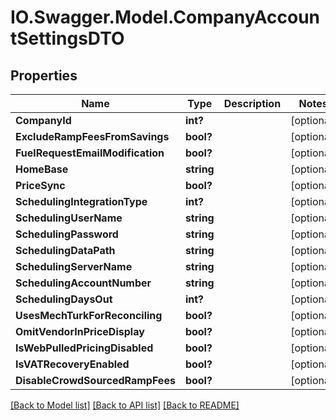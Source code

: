 # IO.Swagger.Model.CompanyAccountSettingsDTO
## Properties

Name | Type | Description | Notes
------------ | ------------- | ------------- | -------------
**CompanyId** | **int?** |  | [optional] 
**ExcludeRampFeesFromSavings** | **bool?** |  | [optional] 
**FuelRequestEmailModification** | **bool?** |  | [optional] 
**HomeBase** | **string** |  | [optional] 
**PriceSync** | **bool?** |  | [optional] 
**SchedulingIntegrationType** | **int?** |  | [optional] 
**SchedulingUserName** | **string** |  | [optional] 
**SchedulingPassword** | **string** |  | [optional] 
**SchedulingDataPath** | **string** |  | [optional] 
**SchedulingServerName** | **string** |  | [optional] 
**SchedulingAccountNumber** | **string** |  | [optional] 
**SchedulingDaysOut** | **int?** |  | [optional] 
**UsesMechTurkForReconciling** | **bool?** |  | [optional] 
**OmitVendorInPriceDisplay** | **bool?** |  | [optional] 
**IsWebPulledPricingDisabled** | **bool?** |  | [optional] 
**IsVATRecoveryEnabled** | **bool?** |  | [optional] 
**DisableCrowdSourcedRampFees** | **bool?** |  | [optional] 

[[Back to Model list]](../README.md#documentation-for-models) [[Back to API list]](../README.md#documentation-for-api-endpoints) [[Back to README]](../README.md)

